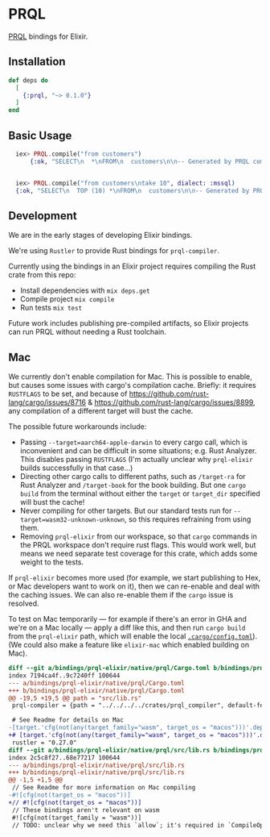 # PRQL

[PRQL](https://prql-lang.org/) bindings for Elixir.

## Installation

```elixir
def deps do
  [
    {:prql, "~> 0.1.0"}
  ]
end
```

## Basic Usage

```elixir
  iex> PRQL.compile("from customers")
      {:ok, "SELECT\n  *\nFROM\n  customers\n\n-- Generated by PRQL compiler version 0.3.1 (https://prql-lang.org)\n"}


  iex> PRQL.compile("from customers\ntake 10", dialect: :mssql)
  {:ok, "SELECT\n  TOP (10) *\nFROM\n  customers\n\n-- Generated by PRQL compiler version 0.3.1 (https://prql-lang.org)\n"}
```

## Development

We are in the early stages of developing Elixir bindings.

We're using `Rustler` to provide Rust bindings for `prql-compiler`.

Currently using the bindings in an Elixir project requires compiling the Rust
crate from this repo:

- Install dependencies with `mix deps.get`
- Compile project `mix compile`
- Run tests `mix test`

Future work includes publishing pre-compiled artifacts, so Elixir projects can
run PRQL without needing a Rust toolchain.

## Mac

We currently don't enable compilation for Mac. This is possible to enable, but
causes some issues with cargo's compilation cache. Briefly: it requires
`RUSTFLAGS` to be set, and because of
<https://github.com/rust-lang/cargo/issues/8716> &
<https://github.com/rust-lang/cargo/issues/8899>, any compilation of a different
target will bust the cache.

The possible future workarounds include:

- Passing `--target=aarch64-apple-darwin` to every cargo call, which is
  inconvenient and can be difficult in some situations; e.g. Rust Analyzer. This
  disables passing `RUSTFLAGS` (I'm actually unclear why `prql-elixir` builds
  successfully in that case...)
- Directing other cargo calls to different paths, such as `/target-ra` for Rust
  Analyzer and `/target-book` for the book building. But one `cargo build` from
  the terminal without either the `target` or `target_dir` specified will bust
  the cache!
- Never compiling for other targets. But our standard tests run for
  `--target=wasm32-unknown-unknown`, so this requires refraining from using
  them.
- Removing `prql-elixir` from our workspace, so that `cargo` commands in the
  PRQL workspace don't require rust flags. This would work well, but means we
  need separate test coverage for this crate, which adds some weight to the
  tests.

If `prql-elixir` becomes more used (for example, we start publishing to Hex, or
Mac developers want to work on it), then we can re-enable and deal with the
caching issues. We can also re-enable them if the `cargo` issue is resolved.

To test on Mac temporarily — for example if there's an error in GHA and we're on
a Mac locally — apply a diff like this, and then run `cargo build` from the
`prql-elixir` path, which will enable the local [`.cargo/config.toml`]). (We
could also make a feature like `elixir-mac` which enabled building on Mac).

```diff
diff --git a/bindings/prql-elixir/native/prql/Cargo.toml b/bindings/prql-elixir/native/prql/Cargo.toml
index 7194ca4f..9c7240ff 100644
--- a/bindings/prql-elixir/native/prql/Cargo.toml
+++ b/bindings/prql-elixir/native/prql/Cargo.toml
@@ -19,5 +19,5 @@ path = "src/lib.rs"
 prql-compiler = {path = "../../../../crates/prql_compiler", default-features = false, version = "0.6.1"}

 # See Readme for details on Mac
-[target.'cfg(not(any(target_family="wasm", target_os = "macos")))'.dependencies]
+# [target.'cfg(not(any(target_family="wasm", target_os = "macos")))'.dependencies]
 rustler = "0.27.0"
diff --git a/bindings/prql-elixir/native/prql/src/lib.rs b/bindings/prql-elixir/native/prql/src/lib.rs
index 2c5c8f27..68e77217 100644
--- a/bindings/prql-elixir/native/prql/src/lib.rs
+++ b/bindings/prql-elixir/native/prql/src/lib.rs
@@ -1,5 +1,5 @@
 // See Readme for more information on Mac compiling
-#![cfg(not(target_os = "macos"))]
+// #![cfg(not(target_os = "macos"))]
 // These bindings aren't relevant on wasm
 #![cfg(not(target_family = "wasm"))]
 // TODO: unclear why we need this `allow`; it's required in `CompileOptions`,

```

[`.cargo/config.toml`]:
  https://github.com/PRQL/prql/blob/main/bindings/prql-elixir/native/prql/.cargo/config.toml
